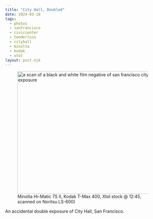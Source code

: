 ```yaml
---
title: "City Hall, Doubled"
date: 2024-03-18
tags: 
  - photos
  - sanfrancisco
  - civiccenter
  - tenderloin
  - cityhall
  - minolta
  - kodak
  - xtol
layout: post.njk
---
```

<figure class="post-image"><img src="/img/city-hall-double.jpg" width="600" height="397" alt="a scan of a black and white film negative of san francisco city hall with a double exposure" loading="lazy" decoding="async"/>
<figcaption>Minolta Hi-Matic 7S II, Kodak T-Max 400, Xtol stock @ 12:45, scanned on Noritsu LS-600)</figcaption></figure>

An accidental double exposure of City Hall, San Francisco.

